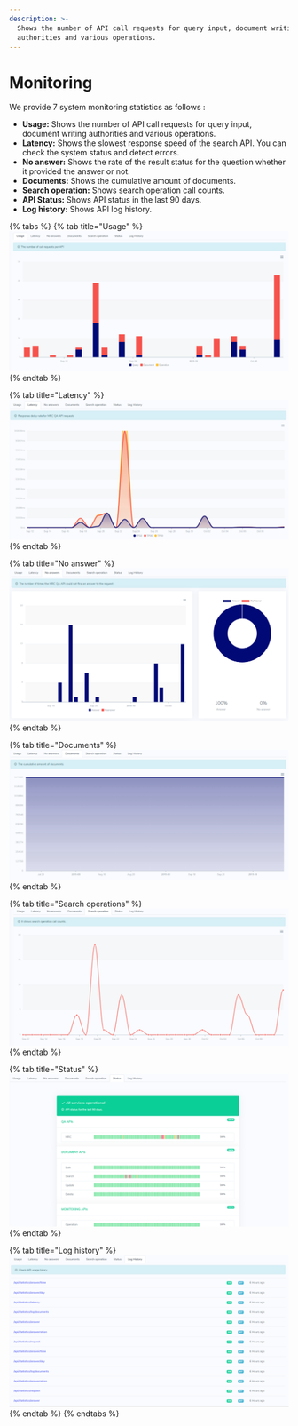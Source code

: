 ```yaml
---
description: >-
  Shows the number of API call requests for query input, document writing
  authorities and various operations.
---
```


# Monitoring

We provide 7 system monitoring statistics as follows :

* **Usage:** Shows the number of API call requests for query input, document writing authorities and various operations.
* **Latency:** Shows the slowest response speed of the search API. You can check the system status and detect errors.
* **No answer:** Shows the rate of the result status for the question whether it provided the answer or not.
* **Documents:** Shows the cumulative amount of documents.
* **Search operation:** Shows search operation call counts.
* **API Status:** Shows API status in the last 90 days.
* **Log history:** Shows API log history.

{% tabs %}
{% tab title="Usage" %}
![&apos;API usage&apos; Tab](../../.gitbook/assets/image%20%2814%29.png)
{% endtab %}

{% tab title="Latency" %}
![&apos;Search Latency&apos; Tab](../../.gitbook/assets/image%20%2815%29.png)
{% endtab %}

{% tab title="No answer" %}
![&apos;No answer&apos; Tab](../../.gitbook/assets/image%20%2849%29.png)
{% endtab %}

{% tab title="Documents" %}
![&apos;Documents&apos; Tab](../../.gitbook/assets/image%20%2846%29.png)
{% endtab %}

{% tab title="Search operations" %}
![&apos;Search operation&apos; Tab](../../.gitbook/assets/image%20%2811%29.png)
{% endtab %}

{% tab title="Status" %}
![&apos;Status&apos; Tab](../../.gitbook/assets/image%20%2840%29.png)
{% endtab %}

{% tab title="Log history" %}
![&apos; Log history&apos; Tab](../../.gitbook/assets/image%20%2839%29.png)
{% endtab %}
{% endtabs %}

